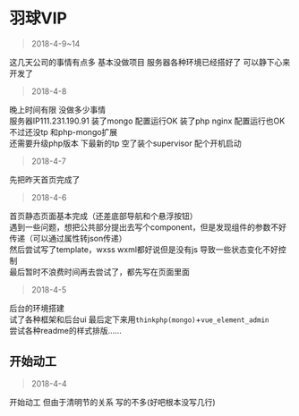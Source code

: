 # 羽球VIP 

>2018-4-9~14

这几天公司的事情有点多 基本没做项目 服务器各种环境已经搭好了 可以静下心来开发了<br>
>2018-4-8

晚上时间有限 没做多少事情<br>
服务器IP111.231.190.91 装了mongo 配置运行OK 装了php nginx 配置运行也OK 不过还没tp 和php-mongo扩展<br>
还需要升级php版本 下最新的tp 空了装个supervisor 配个开机启动<br>
>2018-4-7

先把昨天首页完成了<br>
>2018-4-6

首页静态页面基本完成（还差底部导航和个悬浮按钮）<br>
遇到一些问题，想把公共部分提出去写个component，但是发现组件的参数不好传递（可以通过属性转json传递）<br>
然后尝试写了template，wxss wxml都好说但是没有js 导致一些状态变化不好控制<br>
最后暂时不浪费时间再去尝试了，都先写在页面里面<br>
>2018-4-5

后台的环境搭建<br>
试了各种框架和后台ui 最后定下来用`thinkphp(mongo)`+`vue_element_admin`<br>
尝试各种readme的样式排版……<br>


开始动工
-------
>2018-4-4

开始动工 但由于清明节的关系 写的不多(好吧根本没写几行)<br>
